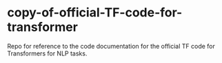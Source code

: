 # copy-of-official-TF-code-for-transformer
Repo for reference to the code documentation for the official TF code for Transformers for NLP tasks.
